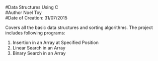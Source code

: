 #Data Structures Using C  
#Author Noel Toy  
#Date of Creation: 31/07/2015  

Covers all the basic data structures and sorting algorithms. The project includes following programs:  


1) Insertion in an Array at Specified Position      
2) Linear Search in an Array  
3) Binary Search in an Array